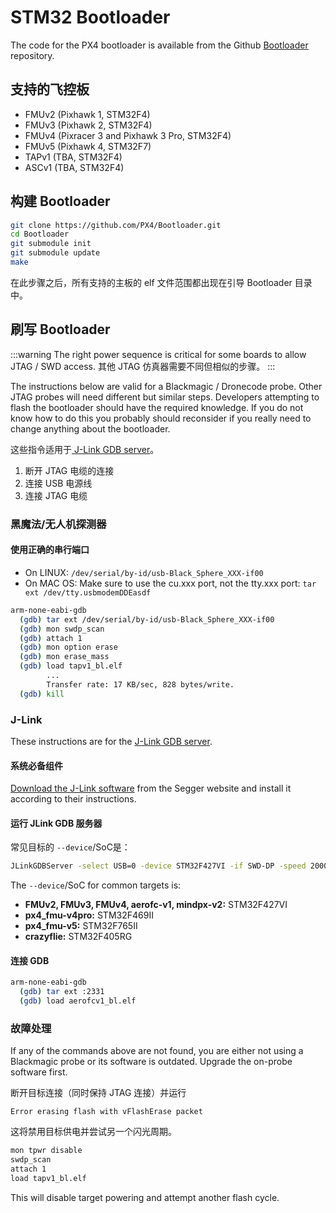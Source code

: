 # STM32 Bootloader

The code for the PX4 bootloader is available from the Github [Bootloader](https://github.com/px4/bootloader) repository.

## 支持的飞控板

- FMUv2 (Pixhawk 1, STM32F4)
- FMUv3 (Pixhawk 2, STM32F4)
- FMUv4 (Pixracer 3 and Pixhawk 3 Pro, STM32F4)
- FMUv5 (Pixhawk 4, STM32F7)
- TAPv1 (TBA, STM32F4)
- ASCv1 (TBA, STM32F4)

## 构建 Bootloader

```sh
git clone https://github.com/PX4/Bootloader.git
cd Bootloader
git submodule init
git submodule update
make
```

在此步骤之后，所有支持的主板的 elf 文件范围都出现在引导 Bootloader 目录中。

## 刷写 Bootloader

:::warning
The right power sequence is critical for some boards to allow JTAG / SWD access. 其他 JTAG 仿真器需要不同但相似的步骤。
:::

The instructions below are valid for a Blackmagic / Dronecode probe.
Other JTAG probes will need different but similar steps.
Developers attempting to flash the bootloader should have the required knowledge.
If you do not know how to do this you probably should reconsider if you really need to change anything about the bootloader.

这些指令适用于<a href="https://www.segger.com/jlink-gdb-server.html"> J-Link GDB server</a>。

1. 断开 JTAG 电缆的连接
2. 连接 USB 电源线
3. 连接 JTAG 电缆

### 黑魔法/无人机探测器

#### 使用正确的串行端口

- On LINUX: `/dev/serial/by-id/usb-Black_Sphere_XXX-if00`
- On MAC OS: Make sure to use the cu.xxx port, not the tty.xxx port: `tar ext /dev/tty.usbmodemDDEasdf`

```sh
arm-none-eabi-gdb
  (gdb) tar ext /dev/serial/by-id/usb-Black_Sphere_XXX-if00
  (gdb) mon swdp_scan
  (gdb) attach 1
  (gdb) mon option erase
  (gdb) mon erase_mass
  (gdb) load tapv1_bl.elf
        ...
        Transfer rate: 17 KB/sec, 828 bytes/write.
  (gdb) kill
```

### J-Link

These instructions are for the [J-Link GDB server](https://www.segger.com/jlink-gdb-server.html).

#### 系统必备组件

[Download the J-Link software](https://www.segger.com/downloads/jlink) from the Segger website and install it according to their instructions.

#### 运行 JLink GDB 服务器

常见目标的 <code>--device</code>/SoC是：

```sh
JLinkGDBServer -select USB=0 -device STM32F427VI -if SWD-DP -speed 20000
```

The `--device`/SoC for common targets is:

- **FMUv2, FMUv3, FMUv4, aerofc-v1, mindpx-v2:** STM32F427VI
- **px4_fmu-v4pro:** STM32F469II
- **px4_fmu-v5:** STM32F765II
- **crazyflie:** STM32F405RG

#### 连接 GDB

```sh
arm-none-eabi-gdb
  (gdb) tar ext :2331
  (gdb) load aerofcv1_bl.elf
```

### 故障处理

If any of the commands above are not found, you are either not using a Blackmagic probe or its software is outdated.
Upgrade the on-probe software first.

断开目标连接（同时保持 JTAG 连接）并运行

```
Error erasing flash with vFlashErase packet
```

这将禁用目标供电并尝试另一个闪光周期。

```sh
mon tpwr disable
swdp_scan
attach 1
load tapv1_bl.elf
```

This will disable target powering and attempt another flash cycle.
